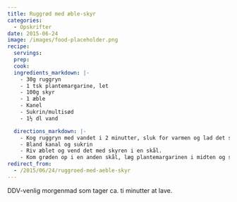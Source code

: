 ```yaml
---
title: Ruggrød med æble-skyr
categories:
  - Opskrifter
date: 2015-06-24
image: /images/food-placeholder.png
recipe:
  servings:
  prep:
  cook:
  ingredients_markdown: |-
    - 30g ruggryn
    - 1 tsk plantemargarine, let
    - 100g skyr
    - 1 æble
    - Kanel
    - Sukrin/multisød
    - 1½ dl vand

  directions_markdown: |-
    - Kog ruggryn med vandet i 2 minutter, sluk for varmen og lad det stå med låg på.
    - Bland kanal og sukrin
    - Riv æblet og vend det med skyren i en skål.
    - Kom grøden op i en anden skål, læg plantemargarinen i midten og strø kanelblandingen over.
redirect_from:
  - /2015/06/24/ruggroed-med-aeble-skyr
---
```


DDV-venlig morgenmad som tager ca. ti minutter at lave.
